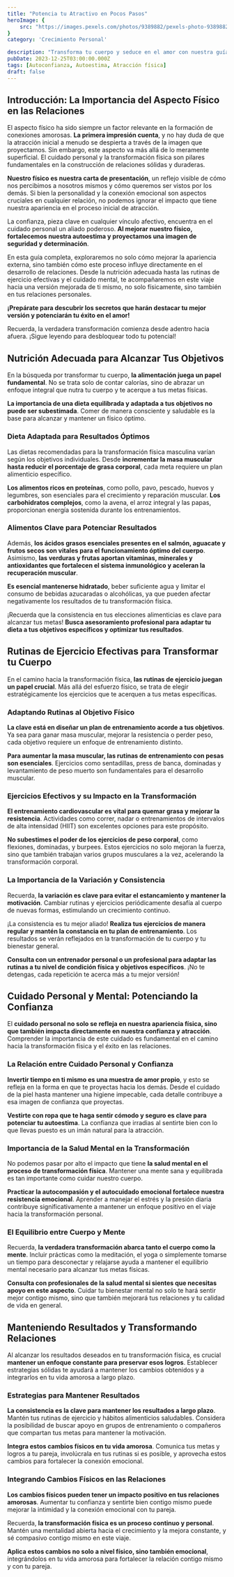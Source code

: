 ```yaml
---
title: "Potencia tu Atractivo en Pocos Pasos"
heroImage: {
	src: "https://images.pexels.com/photos/9389882/pexels-photo-9389882.jpeg?auto=compress&cs=tinysrgb&w=1260&h=750&dpr=1",
}
category: 'Crecimiento Personal'

description: "Transforma tu cuerpo y seduce en el amor con nuestra guía. Descubre la importancia del físico en las relaciones, consejos de nutrición, rutinas de ejercicio efectivas y cuidado personal para potenciar tu confianza y éxito amoroso."
pubDate: 2023-12-25T03:00:00.000Z
tags: [Autoconfianza, Autoestima, Atracción física]
draft: false
---
```


## Introducción: La Importancia del Aspecto Físico en las Relaciones

El aspecto físico ha sido siempre un factor relevante en la formación de conexiones amorosas. **La primera impresión cuenta**, y no hay duda de que la atracción inicial a menudo se despierta a través de la imagen que proyectamos. Sin embargo, este aspecto va más allá de lo meramente superficial. El cuidado personal y la transformación física son pilares fundamentales en la construcción de relaciones sólidas y duraderas.

**Nuestro físico es nuestra carta de presentación**, un reflejo visible de cómo nos percibimos a nosotros mismos y cómo queremos ser vistos por los demás. Si bien la personalidad y la conexión emocional son aspectos cruciales en cualquier relación, no podemos ignorar el impacto que tiene nuestra apariencia en el proceso inicial de atracción.

La confianza, pieza clave en cualquier vínculo afectivo, encuentra en el cuidado personal un aliado poderoso. **Al mejorar nuestro físico, fortalecemos nuestra autoestima y proyectamos una imagen de seguridad y determinación**.

En esta guía completa, exploraremos no solo cómo mejorar la apariencia externa, sino también cómo este proceso influye directamente en el desarrollo de relaciones. Desde la nutrición adecuada hasta las rutinas de ejercicio efectivas y el cuidado mental, te acompañaremos en este viaje hacia una versión mejorada de ti mismo, no solo físicamente, sino también en tus relaciones personales.

**¡Prepárate para descubrir los secretos que harán destacar tu mejor versión y potenciarán tu éxito en el amor!**

Recuerda, la verdadera transformación comienza desde adentro hacia afuera. ¡Sigue leyendo para desbloquear todo tu potencial!

## Nutrición Adecuada para Alcanzar Tus Objetivos

En la búsqueda por transformar tu cuerpo, **la alimentación juega un papel fundamental**. No se trata solo de contar calorías, sino de abrazar un enfoque integral que nutra tu cuerpo y te acerque a tus metas físicas.

**La importancia de una dieta equilibrada y adaptada a tus objetivos no puede ser subestimada**. Comer de manera consciente y saludable es la base para alcanzar y mantener un físico óptimo.

### Dieta Adaptada para Resultados Óptimos

Las dietas recomendadas para la transformación física masculina varían según los objetivos individuales. Desde **incrementar la masa muscular hasta reducir el porcentaje de grasa corporal**, cada meta requiere un plan alimenticio específico.

**Los alimentos ricos en proteínas**, como pollo, pavo, pescado, huevos y legumbres, son esenciales para el crecimiento y reparación muscular. **Los carbohidratos complejos**, como la avena, el arroz integral y las papas, proporcionan energía sostenida durante los entrenamientos.

### Alimentos Clave para Potenciar Resultados

Además, **los ácidos grasos esenciales presentes en el salmón, aguacate y frutos secos son vitales para el funcionamiento óptimo del cuerpo**. Asimismo, **las verduras y frutas aportan vitaminas, minerales y antioxidantes que fortalecen el sistema inmunológico y aceleran la recuperación muscular**.

**Es esencial mantenerse hidratado**, beber suficiente agua y limitar el consumo de bebidas azucaradas o alcohólicas, ya que pueden afectar negativamente los resultados de tu transformación física.

¡Recuerda que la consistencia en tus elecciones alimenticias es clave para alcanzar tus metas! **Busca asesoramiento profesional para adaptar tu dieta a tus objetivos específicos y optimizar tus resultados**.

## Rutinas de Ejercicio Efectivas para Transformar tu Cuerpo

En el camino hacia la transformación física, **las rutinas de ejercicio juegan un papel crucial**. Más allá del esfuerzo físico, se trata de elegir estratégicamente los ejercicios que te acerquen a tus metas específicas.

### Adaptando Rutinas al Objetivo Físico

**La clave está en diseñar un plan de entrenamiento acorde a tus objetivos**. Ya sea para ganar masa muscular, mejorar la resistencia o perder peso, cada objetivo requiere un enfoque de entrenamiento distinto.

**Para aumentar la masa muscular, las rutinas de entrenamiento con pesas son esenciales**. Ejercicios como sentadillas, press de banca, dominadas y levantamiento de peso muerto son fundamentales para el desarrollo muscular.

### Ejercicios Efectivos y su Impacto en la Transformación

**El entrenamiento cardiovascular es vital para quemar grasa y mejorar la resistencia**. Actividades como correr, nadar o entrenamientos de intervalos de alta intensidad (HIIT) son excelentes opciones para este propósito.

**No subestimes el poder de los ejercicios de peso corporal**, como flexiones, dominadas, y burpees. Estos ejercicios no solo mejoran la fuerza, sino que también trabajan varios grupos musculares a la vez, acelerando la transformación corporal.

### La Importancia de la Variación y Consistencia

Recuerda, **la variación es clave para evitar el estancamiento y mantener la motivación**. Cambiar rutinas y ejercicios periódicamente desafía al cuerpo de nuevas formas, estimulando un crecimiento continuo.

¡La consistencia es tu mejor aliado! **Realiza tus ejercicios de manera regular y mantén la constancia en tu plan de entrenamiento**. Los resultados se verán reflejados en la transformación de tu cuerpo y tu bienestar general.

**Consulta con un entrenador personal o un profesional para adaptar las rutinas a tu nivel de condición física y objetivos específicos**. ¡No te detengas, cada repetición te acerca más a tu mejor versión!

## Cuidado Personal y Mental: Potenciando la Confianza

El **cuidado personal no solo se refleja en nuestra apariencia física, sino que también impacta directamente en nuestra confianza y atracción**. Comprender la importancia de este cuidado es fundamental en el camino hacia la transformación física y el éxito en las relaciones.

### La Relación entre Cuidado Personal y Confianza

**Invertir tiempo en ti mismo es una muestra de amor propio**, y esto se refleja en la forma en que te proyectas hacia los demás. Desde el cuidado de la piel hasta mantener una higiene impecable, cada detalle contribuye a esa imagen de confianza que proyectas.

**Vestirte con ropa que te haga sentir cómodo y seguro es clave para potenciar tu autoestima**. La confianza que irradias al sentirte bien con lo que llevas puesto es un imán natural para la atracción.

### Importancia de la Salud Mental en la Transformación

No podemos pasar por alto el impacto que tiene **la salud mental en el proceso de transformación física**. Mantener una mente sana y equilibrada es tan importante como cuidar nuestro cuerpo.

**Practicar la autocompasión y el autocuidado emocional fortalece nuestra resistencia emocional**. Aprender a manejar el estrés y la presión diaria contribuye significativamente a mantener un enfoque positivo en el viaje hacia la transformación personal.

### El Equilibrio entre Cuerpo y Mente

Recuerda, **la verdadera transformación abarca tanto el cuerpo como la mente**. Incluir prácticas como la meditación, el yoga o simplemente tomarse un tiempo para desconectar y relajarse ayuda a mantener el equilibrio mental necesario para alcanzar tus metas físicas.

**Consulta con profesionales de la salud mental si sientes que necesitas apoyo en este aspecto**. Cuidar tu bienestar mental no solo te hará sentir mejor contigo mismo, sino que también mejorará tus relaciones y tu calidad de vida en general.

## Manteniendo Resultados y Transformando Relaciones

Al alcanzar los resultados deseados en tu transformación física, es crucial **mantener un enfoque constante para preservar esos logros**. Establecer estrategias sólidas te ayudará a mantener los cambios obtenidos y a integrarlos en tu vida amorosa a largo plazo.

### Estrategias para Mantener Resultados

**La consistencia es la clave para mantener los resultados a largo plazo**. Mantén tus rutinas de ejercicio y hábitos alimenticios saludables. Considera la posibilidad de buscar apoyo en grupos de entrenamiento o compañeros que compartan tus metas para mantener la motivación.

**Integra estos cambios físicos en tu vida amorosa**. Comunica tus metas y logros a tu pareja, involúcrala en tus rutinas si es posible, y aprovecha estos cambios para fortalecer la conexión emocional.

### Integrando Cambios Físicos en las Relaciones

**Los cambios físicos pueden tener un impacto positivo en tus relaciones amorosas**. Aumentar tu confianza y sentirte bien contigo mismo puede mejorar la intimidad y la conexión emocional con tu pareja.

Recuerda, **la transformación física es un proceso continuo y personal**. Mantén una mentalidad abierta hacia el crecimiento y la mejora constante, y sé compasivo contigo mismo en este viaje.

**Aplica estos cambios no solo a nivel físico, sino también emocional**, integrándolos en tu vida amorosa para fortalecer la relación contigo mismo y con tu pareja.
